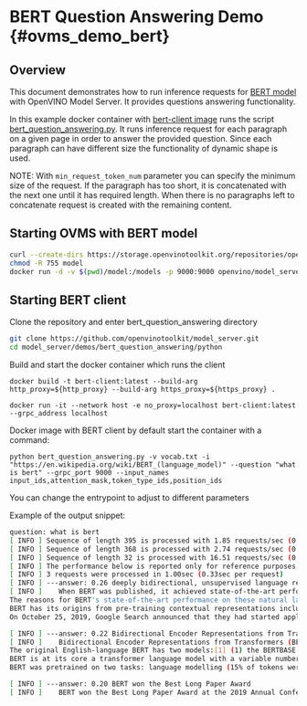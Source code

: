 # BERT Question Answering Demo {#ovms_demo_bert}

## Overview

This document demonstrates how to run inference requests for [BERT model](https://github.com/openvinotoolkit/open_model_zoo/tree/2022.1.0/models/intel/bert-small-uncased-whole-word-masking-squad-int8-0002) with OpenVINO Model Server. It provides questions answering functionality.

In this example docker container with [bert-client image](https://github.com/openvinotoolkit/model_server/blob/releases/2022/1/demos/bert_question_answering/python/Dockerfile) runs the script [bert_question_answering.py](https://github.com/openvinotoolkit/model_server/blob/releases/2022/1/demos/bert_question_answering/python/bert_question_answering.py). It runs inference request for each paragraph on a given page in order to answer the provided question. Since each paragraph can have different size the functionality of dynamic shape is used.

NOTE: With `min_request_token_num` parameter you can specify the minimum size of the request. If the paragraph has too short, it is concatenated with the next one until it has required length. When there is no paragraphs left to concatenate request is created with the remaining content.

## Starting OVMS with BERT model

```bash
curl --create-dirs https://storage.openvinotoolkit.org/repositories/open_model_zoo/2022.1/models_bin/2/bert-small-uncased-whole-word-masking-squad-int8-0002/FP32-INT8/bert-small-uncased-whole-word-masking-squad-int8-0002.bin https://storage.openvinotoolkit.org/repositories/open_model_zoo/2022.1/models_bin/2/bert-small-uncased-whole-word-masking-squad-int8-0002/FP32-INT8/bert-small-uncased-whole-word-masking-squad-int8-0002.xml -o model/1/bert-small-uncased-whole-word-masking-squad-int8-0002.bin -o model/1/bert-small-uncased-whole-word-masking-squad-int8-0002.xml
chmod -R 755 model
docker run -d -v $(pwd)/model:/models -p 9000:9000 openvino/model_server:latest  --model_path /models --model_name bert --port 9000 --shape '{"attention_mask": "(1,-1)", "input_ids": "(1,-1)", "position_ids": "(1,-1)", "token_type_ids": "(1,-1)"}'
```

## Starting BERT client
Clone the repository and enter bert_question_answering directory
```bash
git clone https://github.com/openvinotoolkit/model_server.git
cd model_server/demos/bert_question_answering/python
```

Build and start the docker container which runs the client
```
docker build -t bert-client:latest --build-arg http_proxy=${http_proxy} --build-arg https_proxy=${https_proxy} .

docker run -it --network host -e no_proxy=localhost bert-client:latest --grpc_address localhost
```

Docker image with BERT client by default start the container with a command:
```
python bert_question_answering.py -v vocab.txt -i "https://en.wikipedia.org/wiki/BERT_(language_model)" --question "what is bert" --grpc_port 9000 --input_names input_ids,attention_mask,token_type_ids,position_ids
```
You can change the entrypoint to adjust to different parameters

Example of the output snippet:
```bash
question: what is bert
[ INFO ] Sequence of length 395 is processed with 1.85 requests/sec (0.54 sec per request)
[ INFO ] Sequence of length 368 is processed with 2.74 requests/sec (0.36 sec per request)
[ INFO ] Sequence of length 32 is processed with 16.51 requests/sec (0.061 sec per request)
[ INFO ] The performance below is reported only for reference purposes, please use the benchmark_app tool (part of the OpenVINO samples) for any actual measurements.
[ INFO ] 3 requests were processed in 1.00sec (0.33sec per request)
[ INFO ] ---answer: 0.26 deeply bidirectional, unsupervised language representation
[ INFO ]    When BERT was published, it achieved state-of-the-art performance on a number of natural language understanding tasks:[1]
The reasons for BERT's state-of-the-art performance on these natural language understanding tasks are not yet well understood.[8][9] Current research has focused on investigating the relationship behind BERT's output as a result of carefully chosen input sequences,[10][11] analysis of internal vector representations through probing classifiers,[12][13] and the relationships represented by attention weights.[8][9]
BERT has its origins from pre-training contextual representations including semi-supervised sequence learning,[14] generative pre-training, ELMo,[15] and ULMFit.[16] Unlike previous models, BERT is a deeply bidirectional, unsupervised language representation, pre-trained using only a plain text corpus. Context-free models such as word2vec or GloVe generate a single word embedding representation for each word in the vocabulary, where BERT takes into account the context for each occurrence of a given word. For instance, whereas the vector for "running" will have the same word2vec vector representation for both of its occurrences in the sentences "He is running a company" and "He is running a marathon", BERT will provide a contextualized embedding that will be different according to the sentence.
On October 25, 2019, Google Search announced that they had started applying BERT models for English language search queries within the US.[17] On December 9, 2019, it was reported that BERT had been adopted by Google Search for over 70 languages.[18] In October 2020, almost every single English-based query was processed by BERT.[19]

[ INFO ] ---answer: 0.22 Bidirectional Encoder Representations from Transformers
[ INFO ]    Bidirectional Encoder Representations from Transformers (BERT) is a transformer-based machine learning technique for natural language processing (NLP) pre-training developed by Google. BERT was created and published in 2018 by Jacob Devlin and his colleagues from Google.[1][2] In 2019, Google announced that it had begun leveraging BERT in its search engine, and by late 2020 it was using BERT in almost every English-language query.  A 2020 literature survey concluded that "in a little over a year, BERT has become a ubiquitous baseline in NLP experiments", counting over 150 research publications analyzing and improving the model.[3]
The original English-language BERT has two models:[1] (1) the BERTBASE: 12 encoders with 12 bidirectional self-attention heads, and (2) the BERTLARGE: 24 encoders with 16 bidirectional self-attention heads. Both models are pre-trained from unlabeled data extracted from the BooksCorpus[4] with 800M words and English Wikipedia with 2,500M words.[5]
BERT is at its core a transformer language model with a variable number of encoder layers and self-attention heads. The architecture is "almost identical" to the original transformer implementation in Vaswani et al. (2017).[6]
BERT was pretrained on two tasks: language modelling (15% of tokens were masked and BERT was trained to predict them from context) and next sentence prediction (BERT was trained to predict if a chosen next sentence was probable or not given the first sentence). As a result of the training process, BERT learns contextual embeddings for words. After pretraining, which is computationally expensive, BERT can be finetuned with less resources on smaller datasets to optimize its performance on specific tasks.[1][7]

[ INFO ] ---answer: 0.20 BERT won the Best Long Paper Award
[ INFO ]    BERT won the Best Long Paper Award at the 2019 Annual Conference of the North American Chapter of the Association for Computational Linguistics (NAACL).[20]
```
